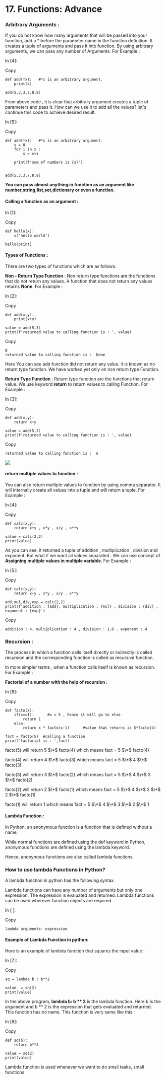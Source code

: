 # 17. Functions: Advance

### Arbitrary Arguments : <a href="#arbitrary-arguments" id="arbitrary-arguments"></a>

If you do not know how many arguments that will be passed into your function, add a \* before the parameter name in the function definition. It creates a tuple of arguments and pass it into function. By using arbitrary arguments, we can pass any number of Arguments. For Example :

In \[4]:

Copy

```
def add(*x):   #*x is an arbitrary argument.
    print(x)

add(5,3,3,7,8,9)  
```

From above code , it is clear that arbitrary argument creates a tuple of parameters and pass it. How can we use it to add all the values? let's continue this code to achieve desired result.

In \[5]:

Copy

```
def add(*x):   #*x is an arbitrary argument.
    s = 0
    for i in x : 
        s = s+i
    
    print(f'sum of numbers is {s}')
    

add(5,3,3,7,8,9)  
```

**You can pass almost anything in function as an argument like number,string,list,set,dictionary or even a function.**

#### Calling a function as an argument : <a href="#calling-a-function-as-an-argument" id="calling-a-function-as-an-argument"></a>

In \[1]:

Copy

```
def hello(x):
    x('hello world')

hello(print)
```

#### Types of Functions : <a href="#types-of-functions" id="types-of-functions"></a>

There are two types of functions which are as follows:

**Non - Return Type Function** : Non return type functions are the functions that do not return any values. A function that does not return any values returns **None**. For Example :

In \[2]:

Copy

```
def add(x,y):
    print(x+y)

value = add(5,3)
print(f'returned value to calling function is : ', value)
```

Copy

```
8
returned value to calling function is :  None
```

Here You can see add function did not return any value. It is known as no return type function. We have worked yet only on non return type Function.

**Return Type Function** : Return type function are the functions that return value. We use keyword **return** to return values to calling Function. For Example :

In \[3]:

Copy

```
def add(x,y):
    return x+y

value = add(5,3)
print(f'returned value to calling function is : ', value)
```

Copy

```
returned value to calling function is :  8
```

![](https://pda-assignments.consoleflare.com/~gitbook/image?url=https%3A%2F%2F2715416193-files.gitbook.io%2F%7E%2Ffiles%2Fv0%2Fb%2Fgitbook-x-prod.appspot.com%2Fo%2Fspaces%252FqrOwR7E0344TGTnSFHoL%252Fuploads%252FFJ04wy0sKIvLBlLyPq4I%252Fimage.png%3Falt%3Dmedia%26token%3D28db7cdc-5304-479d-9c84-91d0d90b80de\&width=768\&dpr=4\&quality=100\&sign=ebb32961\&sv=2)

#### return multiple values to function : <a href="#return-multiple-values-to-function" id="return-multiple-values-to-function"></a>

You can also return multiple values to function by using comma separator. It will internally create all values into a tuple and will return a tuple. For Example :

In \[4]:

Copy

```
def calc(x,y):
    return x+y , x*y , x/y , x**y

value = calc(2,2)
print(value)
```

As you can see, it returned a tuple of addition , multiplication , division and exponent. But what if we want all values separated . We can use concept of **Assigning multiple values in multiple variable**. For Example :

In \[5]:

Copy

```
def calc(x,y):
    return x+y , x*y , x/y , x**y

add,mul,div,exp = calc(2,2)
print(f'addition : {add}, multiplication : {mul} , division : {div} , exponent : {exp}')
```

Copy

```
addition : 4, multiplication : 4 , division : 1.0 , exponent : 4
```

### Recursion : <a href="#recursion" id="recursion"></a>

The process in which a function calls itself directly or indirectly is called recursion and the corresponding function is called as recursive function.

In more simpler terms , when a function calls itself is known as recursion. For Example :

**Factorial of a number with the help of recursion :**

In \[6]:

Copy

```
def facto(x):
    if(x==1):      #x = 5 , hence it will go to else
        return 1
    else:
        return x * facto(x-1)      #value that returns is 5*facto(4)

fact = facto(5)  #calling a function
print('factorial is : ',fact)
```

facto(5) will return 5 $\*$ facto(4) which means fact = 5 $\*$ facto(4)

facto(4) will return 4 $\*$ facto(3) which means fact = 5 $\*$ 4 $\*$ facto(3)

facto(3) will return 3 $\*$ facto(2) which means fact = 5 $\*$ 4 $\*$ 3 $\*$ facto(2)

facto(2) will return 2 $\*$ facto(1) which means fact = 5 $\*$ 4 $\*$ 3 $\*$ 2 $\*$ facto(1)

facto(1) will return 1 which means fact = 5 $\*$ 4 $\*$ 3 $\*$ 2 $\*$ 1

#### Lambda Function : <a href="#lambda-function" id="lambda-function"></a>

In Python, an anonymous function is a function that is defined without a name.

While normal functions are defined using the def keyword in Python, anonymous functions are defined using the lambda keyword.

Hence, anonymous functions are also called lambda functions.

### How to use lambda Functions in Python? <a href="#how-to-use-lambda-functions-in-python" id="how-to-use-lambda-functions-in-python"></a>

A lambda function in python has the following syntax.

Lambda functions can have any number of arguments but only one expression. The expression is evaluated and returned. Lambda functions can be used wherever function objects are required.

In \[ ]:

Copy

```
lambda arguments: expression
```

#### Example of Lambda Function in python: <a href="#example-of-lambda-function-in-python" id="example-of-lambda-function-in-python"></a>

Here is an example of lambda function that squares the input value :

In \[7]:

Copy

```
sq = lambda b : b**2

value  = sq(2)
print(value)
```

In the above program, **lambda b: b \*\* 2** is the lambda function. Here b is the argument and b \*\* 2 is the expression that gets evaluated and returned. This function has no name. This function is very same like this :

In \[8]:

Copy

```
def sq(b):
    return b**2

value = sq(2)
print(value)
```

Lambda function is used whenever we want to do small tasks, small functions
